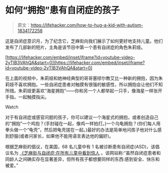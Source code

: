 # 如何“拥抱”患有自闭症的孩子

> 原文：<https://lifehacker.com/how-to-hug-a-kid-with-autism-1834172258>

这是自闭症意识月，为了纪念它，芝麻街向我们展示了如何更好地支持儿童。他们发布了几部新的短片，主角是该节目中第一个患有自闭症的角色朱莉娅。

 [https://lifehacker.com/embed/inset/iframe?id=youtube-video-2yTIB3VAhQA&start=0](https://lifehacker.com/embed/inset/iframe?id=youtube-video-2yTIB3VAhQA&start=0) 

在上面的视频中，朱莉娅和她神经典型的哥哥塞缪尔教艾比一种新的拥抱，因为朱莉娅不喜欢拥抱。一些自闭症患者对触摸有很强的敏感性，所以拥抱会让他们不知所措。朱莉娅更喜欢“海星拥抱”——你和另一个人都举起一只手，像海星一样张开手指，一起触摸指尖。

Watch

对于有自闭症或感官问题的孩子，你可以建议一个海星式的拥抱，或者创造自己的“拥抱”一个鸡抱？(手肘碰在一起，像鸡一样拍打。)一个乌龟拥抱？(你们每人用拳头做一个“龟壳”，然后把龟壳搓在一起。)最好的办法是简单地问孩子他对什么感到舒服(或者问家长，如果他不能用语言表达他的偏好)。

根据芝麻街的倡议，在美国，68 名儿童中有 1 名被诊断患有自闭症(ASD)，该倡议名为 [《芝麻街与自闭症:在所有儿童中看到惊人](https://autism.sesamestreet.org/) 。该网站称:“虽然自闭症患者和同龄人之间确实存在显著差异，但所有孩子都想要同样的东西:感到安全、快乐和被爱。”